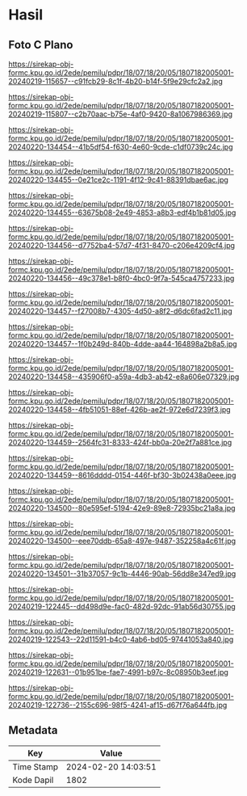 # Hasil

## Foto C Plano

https://sirekap-obj-formc.kpu.go.id/2ede/pemilu/pdpr/18/07/18/20/05/1807182005001-20240219-115657--c91fcb29-8c1f-4b20-b14f-5f9e29cfc2a2.jpg

https://sirekap-obj-formc.kpu.go.id/2ede/pemilu/pdpr/18/07/18/20/05/1807182005001-20240219-115807--c2b70aac-b75e-4af0-9420-8a1067986369.jpg

https://sirekap-obj-formc.kpu.go.id/2ede/pemilu/pdpr/18/07/18/20/05/1807182005001-20240220-134454--41b5df54-f630-4e60-9cde-c1df0739c24c.jpg

https://sirekap-obj-formc.kpu.go.id/2ede/pemilu/pdpr/18/07/18/20/05/1807182005001-20240220-134455--0e21ce2c-1191-4f12-9c41-88391dbae6ac.jpg

https://sirekap-obj-formc.kpu.go.id/2ede/pemilu/pdpr/18/07/18/20/05/1807182005001-20240220-134455--63675b08-2e49-4853-a8b3-edf4b1b81d05.jpg

https://sirekap-obj-formc.kpu.go.id/2ede/pemilu/pdpr/18/07/18/20/05/1807182005001-20240220-134456--d7752ba4-57d7-4f31-8470-c206e4209cf4.jpg

https://sirekap-obj-formc.kpu.go.id/2ede/pemilu/pdpr/18/07/18/20/05/1807182005001-20240220-134456--49c378e1-b8f0-4bc0-9f7a-545ca4757233.jpg

https://sirekap-obj-formc.kpu.go.id/2ede/pemilu/pdpr/18/07/18/20/05/1807182005001-20240220-134457--f27008b7-4305-4d50-a8f2-d6dc6fad2c11.jpg

https://sirekap-obj-formc.kpu.go.id/2ede/pemilu/pdpr/18/07/18/20/05/1807182005001-20240220-134457--1f0b249d-840b-4dde-aa44-164898a2b8a5.jpg

https://sirekap-obj-formc.kpu.go.id/2ede/pemilu/pdpr/18/07/18/20/05/1807182005001-20240220-134458--435906f0-a59a-4db3-ab42-e8a606e07329.jpg

https://sirekap-obj-formc.kpu.go.id/2ede/pemilu/pdpr/18/07/18/20/05/1807182005001-20240220-134458--4fb51051-88ef-426b-ae2f-972e6d7239f3.jpg

https://sirekap-obj-formc.kpu.go.id/2ede/pemilu/pdpr/18/07/18/20/05/1807182005001-20240220-134459--2564fc31-8333-424f-bb0a-20e2f7a881ce.jpg

https://sirekap-obj-formc.kpu.go.id/2ede/pemilu/pdpr/18/07/18/20/05/1807182005001-20240220-134459--8616dddd-0154-446f-bf30-3b02438a0eee.jpg

https://sirekap-obj-formc.kpu.go.id/2ede/pemilu/pdpr/18/07/18/20/05/1807182005001-20240220-134500--80e595ef-5194-42e9-89e8-72935bc21a8a.jpg

https://sirekap-obj-formc.kpu.go.id/2ede/pemilu/pdpr/18/07/18/20/05/1807182005001-20240220-134500--eee70ddb-65a8-497e-9487-352258a4c61f.jpg

https://sirekap-obj-formc.kpu.go.id/2ede/pemilu/pdpr/18/07/18/20/05/1807182005001-20240220-134501--31b37057-9c1b-4446-90ab-56dd8e347ed9.jpg

https://sirekap-obj-formc.kpu.go.id/2ede/pemilu/pdpr/18/07/18/20/05/1807182005001-20240219-122445--dd498d9e-fac0-482d-92dc-91ab56d30755.jpg

https://sirekap-obj-formc.kpu.go.id/2ede/pemilu/pdpr/18/07/18/20/05/1807182005001-20240219-122543--22d11591-b4c0-4ab6-bd05-97441053a840.jpg

https://sirekap-obj-formc.kpu.go.id/2ede/pemilu/pdpr/18/07/18/20/05/1807182005001-20240219-122631--01b951be-fae7-4991-b97c-8c08950b3eef.jpg

https://sirekap-obj-formc.kpu.go.id/2ede/pemilu/pdpr/18/07/18/20/05/1807182005001-20240219-122736--2155c696-98f5-4241-af15-d67f76a644fb.jpg


## Metadata

| Key        | Value               |
| ---------- | ------------------- |
| Time Stamp | 2024-02-20 14:03:51 |
| Kode Dapil | 1802                |




